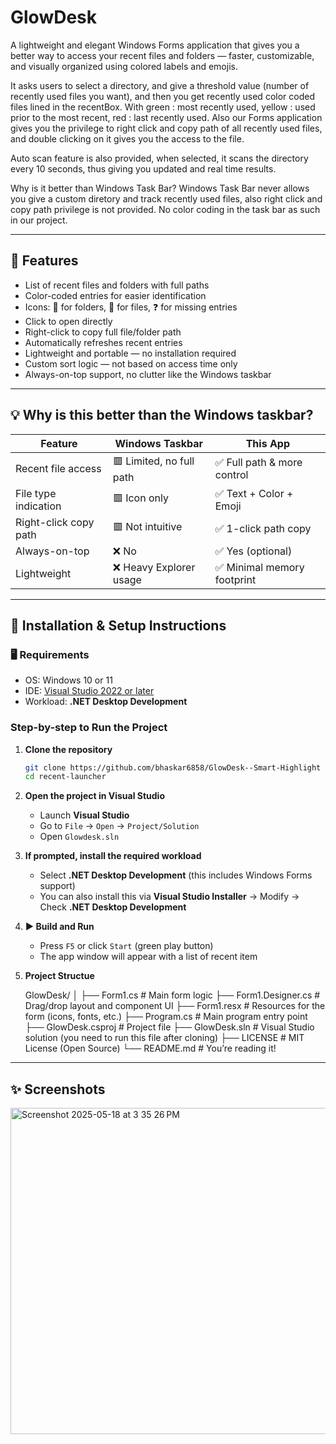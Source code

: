 # GlowDesk

A lightweight and elegant Windows Forms application that gives you a better way to access your recent files and folders — faster, customizable, and visually organized using colored labels and emojis.

It asks users to select a directory, and give a threshold value (number of recently used files you want), and then you get recently used color coded files lined in the recentBox. With green : most recently used, yellow : used prior to the most recent, red : last recently used. Also our Forms application gives you the privilege to right click and copy path of all recently used files, and double clicking on it gives you the access to the file.

Auto scan feature is also provided, when selected, it scans the directory every 10 seconds, thus giving you updated and real time results.

Why is it better than Windows Task Bar? 
Windows Task Bar never allows you give a custom diretory and track recently used files, also right click and copy path privilege is not provided. No color coding in the task bar as such in our project.

---

## 🚀 Features

- List of recent files and folders with full paths
- Color-coded entries for easier identification
- Icons: 📁 for folders, 📝 for files, ❓ for missing entries
- Click to open directly
- Right-click to copy full file/folder path
- Automatically refreshes recent entries
- Lightweight and portable — no installation required
- Custom sort logic — not based on access time only
- Always-on-top support, no clutter like the Windows taskbar

---

## 💡 Why is this better than the Windows taskbar?

| Feature | Windows Taskbar | This App |
|--------|------------------|----------|
| Recent file access | 🟥 Limited, no full path | ✅ Full path & more control |
| File type indication | 🟥 Icon only | ✅ Text + Color + Emoji |
| Right-click copy path | 🟥 Not intuitive | ✅ 1-click path copy |
| Always-on-top | ❌ No | ✅ Yes (optional) |
| Lightweight | ❌ Heavy Explorer usage | ✅ Minimal memory footprint |

---

## 🔧 Installation & Setup Instructions

### 🖥️ Requirements
- OS: Windows 10 or 11
- IDE: [Visual Studio 2022 or later](https://visualstudio.microsoft.com/downloads/)
- Workload: **.NET Desktop Development**

### Step-by-step to Run the Project

1. **Clone the repository**
    ```bash
    git clone https://github.com/bhaskar6858/GlowDesk--Smart-Highlight
    cd recent-launcher
    ```

2. **Open the project in Visual Studio**
    - Launch **Visual Studio**
    - Go to `File` → `Open` → `Project/Solution`
    - Open `Glowdesk.sln`

3. **If prompted, install the required workload**
    - Select **.NET Desktop Development** (this includes Windows Forms support)
    - You can also install this via **Visual Studio Installer** → Modify → Check **.NET Desktop Development**

4. **▶ Build and Run**
    - Press `F5` or click `Start` (green play button)
    - The app window will appear with a list of recent item

5. **Project Structue**
   
   GlowDesk/
│
├── Form1.cs              # Main form logic
├── Form1.Designer.cs     # Drag/drop layout and component UI
├── Form1.resx            # Resources for the form (icons, fonts, etc.)
├── Program.cs            # Main program entry point
├── GlowDesk.csproj       # Project file
├── GlowDesk.sln          # Visual Studio solution (you need to run this file after cloning)
├── LICENSE               # MIT License (Open Source)
└── README.md             # You’re reading it!



---

## ✨ Screenshots

<img width="522" alt="Screenshot 2025-05-18 at 3 35 26 PM" src="https://github.com/user-attachments/assets/640610f1-0e92-48ff-b7f1-bb659bb24525" />




